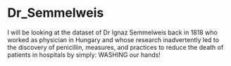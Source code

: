 # Dr_Semmelweis
 I will be looking at the dataset of Dr Ignaz Semmelweis back in 1818 who worked as physician in Hungary and whose research inadvertently led to the discovery of penicillin, measures, and practices to reduce the death of patients in hospitals by simply: WASHING our hands!
